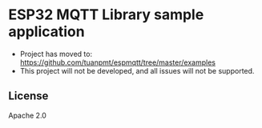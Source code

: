 # ESP32 MQTT Library sample application

- Project has moved to: https://github.com/tuanpmt/espmqtt/tree/master/examples
- This project will not be developed, and all issues will not be supported.

## License

Apache 2.0
